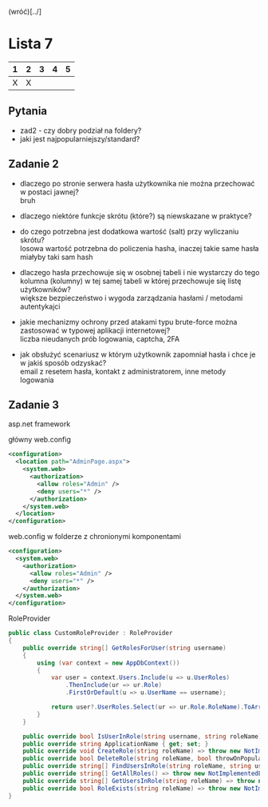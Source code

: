 (wróć)[../]

# Lista 7
| 1 | 2 | 3 | 4 | 5 |
|---|---|---|---|---|
| X | X |   |   |   |

## Pytania
* zad2 - czy dobry podział na foldery?
* jaki jest najpopularniejszy/standard?

## Zadanie 2
* dlaczego po stronie serwera hasła użytkownika nie można przechować w postaci jawnej?  
bruh

* dlaczego niektóre funkcje skrótu (które?) są niewskazane w praktyce?  


* do czego potrzebna jest dodatkowa wartość (salt) przy wyliczaniu skrótu?  
losowa wartość potrzebna do policzenia hasha, inaczej takie same hasła miałyby taki sam hash

* dlaczego hasła przechowuje się w osobnej tabeli i nie wystarczy do tego kolumna (kolumny) w tej samej tabeli w której przechowuje się listę użytkowników?  
większe bezpieczeństwo i wygoda zarządzania hasłami / metodami autentykajci

* jakie mechanizmy ochrony przed atakami typu brute-force można zastosować w typowej aplikacji internetowej?  
liczba nieudanych prób logowania, captcha, 2FA

* jak obsłużyć scenariusz w którym użytkownik zapomniał hasła i chce je w jakiś sposób odzyskać?  
email z resetem hasła, kontakt z administratorem, inne metody logowania

## Zadanie 3
<section>
	<summary> asp.net framework </summary>

główny web.config
```xml
<configuration>
  <location path="AdminPage.aspx">
    <system.web>
      <authorization>
        <allow roles="Admin" />
        <deny users="*" />
      </authorization>
    </system.web>
  </location>
</configuration>
```

web.config w folderze z chronionymi komponentami
```xml
<configuration>
  <system.web>
    <authorization>
      <allow roles="Admin" />
      <deny users="*" />
    </authorization>
  </system.web>
</configuration>
```

RoleProvider
```cs
public class CustomRoleProvider : RoleProvider
{
    public override string[] GetRolesForUser(string username)
    {
        using (var context = new AppDbContext())
        {
            var user = context.Users.Include(u => u.UserRoles)
                .ThenInclude(ur => ur.Role)
                .FirstOrDefault(u => u.UserName == username);

            return user?.UserRoles.Select(ur => ur.Role.RoleName).ToArray() ?? new string[] { };
        }
    }

    public override bool IsUserInRole(string username, string roleName) => throw new NotImplementedException();
    public override string ApplicationName { get; set; }
    public override void CreateRole(string roleName) => throw new NotImplementedException();
    public override bool DeleteRole(string roleName, bool throwOnPopulatedRole) => throw new NotImplementedException();
    public override string[] FindUsersInRole(string roleName, string usernameToMatch) => throw new NotImplementedException();
    public override string[] GetAllRoles() => throw new NotImplementedException();
    public override string[] GetUsersInRole(string roleName) => throw new NotImplementedException();
    public override bool RoleExists(string roleName) => throw new NotImplementedException();
}
```

</section>